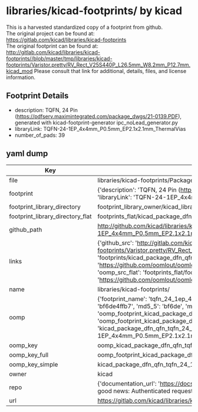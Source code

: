 # libraries/kicad-footprints/ by kicad  
This is a harvested standardized copy of a footprint from github.  
The original project can be found at:  
https://gitlab.com/kicad/libraries/kicad-footprints  
The original footprint can be found at:
http://gitlab.com/kicad/libraries/kicad-footprints//blob/master/tmp/libraries/kicad-footprints/Varistor.pretty/RV_Rect_V25S440P_L26.5mm_W8.2mm_P12.7mm.kicad_mod
Please consult that link for additional, details, files, and license information.  
## Footprint Details
* description: TQFN, 24 Pin (https://pdfserv.maximintegrated.com/package_dwgs/21-0139.PDF), generated with kicad-footprint-generator ipc_noLead_generator.py  
* libraryLink: TQFN-24-1EP_4x4mm_P0.5mm_EP2.1x2.1mm_ThermalVias  
* number_of_pads: 39  
## yaml dump  
| Key | Value |  
| --- | --- |  
| file | libraries/kicad-footprints/Package_DFN_QFN.pretty/TQFN-24-1EP_4x4mm_P0.5mm_EP2.1x2.1mm_ThermalVias.kicad_mod |  
| footprint | {'description': 'TQFN, 24 Pin (https://pdfserv.maximintegrated.com/package_dwgs/21-0139.PDF), generated with kicad-footprint-generator ipc_noLead_generator.py', 'libraryLink': 'TQFN-24-1EP_4x4mm_P0.5mm_EP2.1x2.1mm_ThermalVias', 'number_of_pads': 39} |  
| footprint_library_directory | footprint_library_owner/kicad_libraries/kicad-footprints/ |  
| footprint_library_directory_flat | footprints_flat/kicad_package_dfn_qfn_tqfn_24_1ep_4x4mm_p0_5mm_ep2_1x2_1mm_thermalvias/working |  
| github_path | http://github.com/kicad/libraries/kicad-footprints//blob/master/tmp/libraries/kicad-footprints/Package_DFN_QFN.pretty/TQFN-24-1EP_4x4mm_P0.5mm_EP2.1x2.1mm_ThermalVias.kicad_mod |  
| links | {'github_src': 'http://gitlab.com/kicad/libraries/kicad-footprints//blob/master/tmp/libraries/kicad-footprints/Varistor.pretty/RV_Rect_V25S440P_L26.5mm_W8.2mm_P12.7mm.kicad_mod', 'github_src_repo': 'https://gitlab.com/kicad/libraries/kicad-footprints', 'oomp_bot': 'footprints/kicad_package_dfn_qfn_tqfn_24_1ep_4x4mm_p0_5mm_ep2_1x2_1mm_thermalvias/working', 'oomp_bot_github': 'https://github.com/oomlout/oomlout_oomp_footprint_bot/tree/main/footprints/kicad_package_dfn_qfn_tqfn_24_1ep_4x4mm_p0_5mm_ep2_1x2_1mm_thermalvias/working', 'oomp_src_flat': 'footprints_flat/footprints_flat/kicad_package_dfn_qfn_tqfn_24_1ep_4x4mm_p0_5mm_ep2_1x2_1mm_thermalvias/working', 'oomp_src_flat_github': 'https://github.com/oomlout/oomlout_oomp_footprint_src/tree/main/footprints_flat/kicad_package_dfn_qfn_tqfn_24_1ep_4x4mm_p0_5mm_ep2_1x2_1mm_thermalvias/working'} |  
| name | libraries/kicad-footprints/ |  
| oomp | {'footprint_name': 'tqfn_24_1ep_4x4mm_p0_5mm_ep2_1x2_1mm_thermalvias', 'library_name': 'package_dfn_qfn', 'md5': 'bf6de4ffb748f8af629a84b3a5964175', 'md5_10': 'bf6de4ffb7', 'md5_5': 'bf6de', 'md5_6': 'bf6de4', 'oomp_key': 'oomp_kicad_package_dfn_qfn_tqfn_24_1ep_4x4mm_p0_5mm_ep2_1x2_1mm_thermalvias', 'oomp_key_extra': 'oomp_footprint_kicad_package_dfn_qfn_tqfn_24_1ep_4x4mm_p0_5mm_ep2_1x2_1mm_thermalvias', 'oomp_key_full': 'oomp_footprint_kicad_package_dfn_qfn_tqfn_24_1ep_4x4mm_p0_5mm_ep2_1x2_1mm_thermalvias_bf6de4', 'oomp_key_simple': 'kicad_package_dfn_qfn_tqfn_24_1ep_4x4mm_p0_5mm_ep2_1x2_1mm_thermalvias', 'original_filename': 'libraries/kicad-footprints/Package_DFN_QFN.pretty/TQFN-24-1EP_4x4mm_P0.5mm_EP2.1x2.1mm_ThermalVias.kicad_mod', 'owner_name': 'kicad'} |  
| oomp_key | oomp_kicad_package_dfn_qfn_tqfn_24_1ep_4x4mm_p0_5mm_ep2_1x2_1mm_thermalvias |  
| oomp_key_full | oomp_footprint_kicad_package_dfn_qfn_tqfn_24_1ep_4x4mm_p0_5mm_ep2_1x2_1mm_thermalvias |  
| oomp_key_simple | kicad_package_dfn_qfn_tqfn_24_1ep_4x4mm_p0_5mm_ep2_1x2_1mm_thermalvias |  
| owner | kicad |  
| repo | {'documentation_url': 'https://docs.github.com/rest/overview/resources-in-the-rest-api#rate-limiting', 'message': "API rate limit exceeded for 84.66.173.59. (But here's the good news: Authenticated requests get a higher rate limit. Check out the documentation for more details.)"} |  
| url | https://gitlab.com/kicad/libraries/kicad-footprints |  

